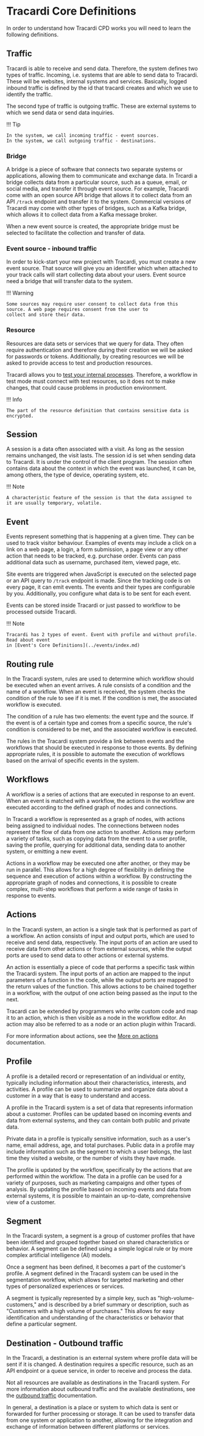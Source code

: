 # Tracardi Core Definitions

In order to understand how Tracardi CPD works you will need to learn the following definitions.

## Traffic

Tracardi is able to receive and send data. Therefore, the system defines two types of traffic. Incoming, i.e. systems that
are able to send data to Tracardi. These will be websites, internal systems and services. Basically, logged inbound
traffic is defined by the id that tracardi creates and which we use to identify the traffic.

The second type of traffic is outgoing traffic. These are external systems to which we send data or send data inquiries.

!!! Tip

    In the system, we call incoming traffic - event sources.
    In the system, we call outgoing traffic - destinations.

### Bridge

A bridge is a piece of software that connects two separate systems or applications, allowing them to communicate and exchange data. In Trcardi a bridge collects data from a particular source, such as a queue, email, or social media, and transfer it through event source. For example, Tracardi come with an open source API bridge that allows it to collect data from an API `/track` endpoint and transfer it to the system. Commercial versions of Tracardi may come with other types of bridges, such as a Kafka bridge, which allows it to collect data from a Kafka message broker. 

When a new event source is created, the appropriate bridge must be selected to facilitate the collection and transfer of data.


### Event source - inbound traffic

In order to kick-start your new project with Tracardi, you must create a new event source. That source will give you an identifier which when attached to your track calls will start collecting data about your users. Event source need a bridge that will transfer data to the system.

!!! Warning

    Some sources may require user consent to collect data from this source. A web page requires consent from the user to
    collect and store their data.
   

### Resource

Resources are data sets or services that we query for data. They often require authentication and therefore during their
creation we will be asked for passwords or tokens. Additionally, by creating resources we will be asked to provide 
access to test and production resources.

Tracardi allows you to [test your internal processes](../flow/index.md). Therefore, a workflow in test mode must connect 
with test resources, so it does not to make changes, that could cause problems in production environment.

!!! Info

    The part of the resource definition that contains sensitive data is encrypted. 

## Session

A session is a data often associated with a visit. As long as the session remains unchanged, the visit lasts. The session id is
set when sending data to Tracardi. It is under the control of the client program. The session often contains data about the 
context in which the event was launched, it can be, among others, the type of device, operating system, etc.

!!! Note
    
    A characteristic feature of the session is that the data assigned to it are usually temporary, volatile.


## Event

Events represent something that is happening at a given time. They can be used to track
visitor behaviour. Examples of events may include a click on a link on a web page, a login, a form submission, a page
view or any other action that needs to be tracked, e.g. purchase order. Events can pass additional data such as
username, purchased item, viewed page, etc.

Site events are triggered when JavaScript is executed on the selected page or an API query to `/track` endpoint is
made. Since the tracking code is on every page, it can emit events. The events and their types are configurable by you.
Additionally, you configure what data is to be sent for each event.

Events can be stored inside Tracardi or just passed to workflow to be processed outside Tracardi.

!!! Note 

    Tracardi has 2 types of event. Event with profile and without profile. Read about event 
    in [Event's Core Definitions](../events/index.md)

## Routing rule

In the Tracardi system, rules are used to determine which workflow should be executed when an event arrives. A rule consists of a condition and the name of a workflow. When an event is received, the system checks the condition of the rule to see if it is met. If the condition is met, the associated workflow is executed.

The condition of a rule has two elements: the event type and the source. If the event is of a certain type and comes from a specific source, the rule's condition is considered to be met, and the associated workflow is executed.

The rules in the Tracardi system provide a link between events and the workflows that should be executed in response to those events. By defining appropriate rules, it is possible to automate the execution of workflows based on the arrival of specific events in the system.

## Workflows

A workflow is a series of actions that are executed in response to an event. When an event is matched with a workflow, the actions in the workflow are executed according to the defined graph of nodes and connections.

In Tracardi a workflow is represented as a graph of nodes, with actions being assigned to individual nodes. The connections between nodes represent the flow of data from one action to another. Actions may perform a variety of tasks, such as copying data from the event to a user profile, saving the profile, querying for additional data, sending data to another system, or emitting a new event.

Actions in a workflow may be executed one after another, or they may be run in parallel. This allows for a high degree of flexibility in defining the sequence and execution of actions within a workflow. By constructing the appropriate graph of nodes and connections, it is possible to create complex, multi-step workflows that perform a wide range of tasks in response to events.

## Actions

In the Tracardi system, an action is a single task that is performed as part of a workflow. An action consists of input and output ports, which are used to receive and send data, respectively. The input ports of an action are used to receive data from other actions or from external sources, while the output ports are used to send data to other actions or external systems.

An action is essentially a piece of code that performs a specific task within the Tracardi system. The input ports of an action are mapped to the input parameters of a function in the code, while the output ports are mapped to the return values of the function. This allows actions to be chained together in a workflow, with the output of one action being passed as the input to the next.

Tracardi can be extended by programmers who write custom code and map it to an action, which is then visible as a node in the workflow editor. An action may also be referred to as a node or an action plugin within Tracardi.

For more information about actions, see the [More on actions](../flow/actions/index.md) documentation.

## Profile

A profile is a detailed record or representation of an individual or entity, typically including information about their characteristics, interests, and activities. A profile can be used to summarize and organize data about a customer in a way that is easy to understand and access.

A profile in the Tracardi system is a set of data that represents information about a customer. Profiles can be updated based on incoming events and data from external systems, and they can contain both public and private data.

Private data in a profile is typically sensitive information, such as a user's name, email address, age, and total purchases. Public data in a profile may include information such as the segment to which a user belongs, the last time they visited a website, or the number of visits they have made.

The profile is updated by the workflow, specifically by the actions that are performed within the workflow. The data in a profile can be used for a variety of purposes, such as marketing campaigns and other types of analysis. By updating the profile based on incoming events and data from external systems, it is possible to maintain an up-to-date, comprehensive view of a customer.

## Segment

In the Tracardi system, a segment is a group of customer profiles that have been identified and grouped together based on shared characteristics or behavior. A segment can be defined using a simple logical rule or by more complex artificial intelligence (AI) models.

Once a segment has been defined, it becomes a part of the customer's profile. A segment defined in the Tracardi system can be used in the segmentation workflow, which allows for targeted marketing and other types of personalized experiences or services.

A segment is typically represented by a simple key, such as "high-volume-customers," and is described by a brief summary or description, such as "Customers with a high volume of purchases." This allows for easy identification and understanding of the characteristics or behavior that define a particular segment.
  
## Destination - Outbound traffic

In the Tracardi, a destination is an external system where profile data will be sent if it is changed. A destination requires a specific resource, such as an API endpoint or a queue service, in order to receive and process the data.

Not all resources are available as destinations in the Tracardi system. For more information about outbound traffic and the available destinations, see the [outbound traffic](../traffic/outbound/index.md) documentation.

In general, a destination is a place or system to which data is sent or forwarded for further processing or storage. It can be used to transfer data from one system or application to another, allowing for the integration and exchange of information between different platforms or services.

